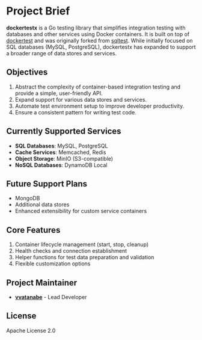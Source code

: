 # Project Brief

**dockertestx** is a Go testing library that simplifies integration testing with databases and other services using Docker containers. It is built on top of [dockertest](https://github.com/ory/dockertest) and was originally forked from [sqltest](https://github.com/vvatanabe/sqltest). While initially focused on SQL databases (MySQL, PostgreSQL), dockertestx has expanded to support a broader range of data stores and services.

## Objectives

1. Abstract the complexity of container-based integration testing and provide a simple, user-friendly API.  
2. Expand support for various data stores and services.  
3. Automate test environment setup to improve developer productivity.  
4. Ensure a consistent pattern for writing test code.  

## Currently Supported Services

- **SQL Databases**: MySQL, PostgreSQL  
- **Cache Services**: Memcached, Redis  
- **Object Storage**: MinIO (S3-compatible)  
- **NoSQL Databases**: DynamoDB Local  

## Future Support Plans

- MongoDB  
- Additional data stores  
- Enhanced extensibility for custom service containers  

## Core Features

1. Container lifecycle management (start, stop, cleanup)  
2. Health checks and connection establishment  
3. Helper functions for test data preparation and validation  
4. Flexible customization options  

## Project Maintainer

- **[vvatanabe](https://github.com/vvatanabe/)** - Lead Developer  

## License

Apache License 2.0
